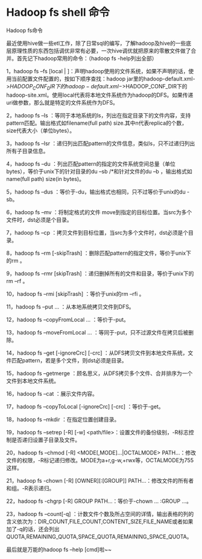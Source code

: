 # Hadoop fs shell 命令
Hadoop fs命令

最近使用hive做一些etl工作，除了日常sql的编写，了解hadoop及hive的一些底层原理性质的东西包括调优非常有必要，一次hive调优就把原来的零散文件做了合并。首先记下hadoop常用的命令：（hadoop fs -help列出全部）

1，hadoop fs –fs [local | <file system URI>]：声明hadoop使用的文件系统，如果不声明的话，使用当前配置文件配置的，按如下顺序查找：hadoop jar里的hadoop-default.xml->$HADOOP_CONF_DIR下的hadoop-default.xml->$HADOOP_CONF_DIR下的hadoop-site.xml。使用local代表将本地文件系统作为hadoop的DFS。如果传递uri做参数，那么就是特定的文件系统作为DFS。

2，hadoop fs –ls <path>：等同于本地系统的ls，列出在指定目录下的文件内容，支持pattern匹配。输出格式如filename(full path)   <r n>  size.其中n代表replica的个数，size代表大小（单位bytes）。

3，hadoop fs –lsr <path>：递归列出匹配pattern的文件信息，类似ls，只不过递归列出所有子目录信息。

4，hadoop fs –du <path>：列出匹配pattern的指定的文件系统空间总量（单位bytes），等价于unix下的针对目录的du –sb <path>/*和针对文件的du –b <path> ，输出格式如name(full path)  size(in bytes)。

5，hadoop fs –dus <path>：等价于-du，输出格式也相同，只不过等价于unix的du -sb。

6，hadoop fs –mv <src> <dst>：将制定格式的文件 move到指定的目标位置。当src为多个文件时，dst必须是个目录。

7，hadoop fs –cp <src> <dst>：拷贝文件到目标位置，当src为多个文件时，dst必须是个目录。

8，hadoop fs –rm [-skipTrash] <src>：删除匹配pattern的指定文件，等价于unix下的rm <src>。

9，hadoop fs –rmr [skipTrash] <src>：递归删掉所有的文件和目录，等价于unix下的rm –rf <src>。

10，hadoop fs –rmi [skipTrash] <src>：等价于unix的rm –rfi <src>。

11，hadoop fs –put <localsrc> … <dst>：从本地系统拷贝文件到DFS。

12，hadoop fs –copyFromLocal <localsrc> … <dst>：等价于-put。

13，hadoop fs –moveFromLocal <localsrc> … <dst>：等同于-put，只不过源文件在拷贝后被删除。

14，hadoop fs –get [-ignoreCrc] [-crc] <src> <localdst>：从DFS拷贝文件到本地文件系统，文件匹配pattern，若是多个文件，则dst必须是目录。

15，hadoop fs –getmerge <src> <localdst>：顾名思义，从DFS拷贝多个文件、合并排序为一个文件到本地文件系统。

16，hadoop fs –cat <src>：展示文件内容。

17，hadoop fs –copyToLocal [-ignoreCrc] [-crc] <src> <localdst>：等价于-get。

18，hadoop fs –mkdir <path>：在指定位置创建目录。

19，hadoop fs –setrep [-R] [-w] <rep> <path/file>：设置文件的备份级别，-R标志控制是否递归设置子目录及文件。

20，hadoop fs –chmod [-R] <MODE[,MODE]…|OCTALMODE> PATH…：修改文件的权限，-R标记递归修改。MODE为a+r,g-w,+rwx等，OCTALMODE为755这样。

21，hadoop fs -chown [-R] [OWNER][:[GROUP]] PATH…：修改文件的所有者和组。-R表示递归。

22，hadoop fs -chgrp [-R] GROUP PATH…：等价于-chown … :GROUP …。

23，hadoop fs –count[-q] <path>：计数文件个数及所占空间的详情，输出表格的列的含义依次为：DIR_COUNT,FILE_COUNT,CONTENT_SIZE,FILE_NAME或者如果加了-q的话，还会列出QUOTA,REMAINING_QUOTA,SPACE_QUOTA,REMAINING_SPACE_QUOTA。

最后就是万能的hadoop fs –help [cmd]啦~~

